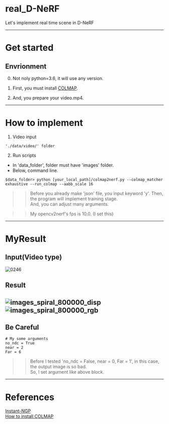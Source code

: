 # real_D-NeRF
Let's implement real time scene in D-NeRF

----------
# Get started
## Envrionment  
0. Not noly python=3.6, it will use any version.  
  
1. First, you must install [COLMAP](https://kyujinpy.tistory.com/27).
  
2. And, you prepare your video.mp4.  
  
----------  
# How to implement
1. Video input  
```
'./data/video/' folder
```  
  
2. Run scripts  
- In 'data_folder', folder must have 'images' folder.  
- Below, command line.  
```
$data_folder> python [your_local_path]/colmap2nerf.py --colmap_matcher exhaustive --run_colmap --aabb_scale 16
```
>> Before you already make 'json' file, you input keyword 'y'. Then, the program will implement training stage.  
>> And, you can adjust many arguments.  
   
>> My opencv2nerf's fps is 10.0. (I set this)  
----------  
# MyResult  
## Input(Video type)  
![0246](https://user-images.githubusercontent.com/98331298/209640151-129b88c0-961b-4447-aeb9-9b5c3e067097.jpg)  
  
## Result  
![images_spiral_800000_disp](https://user-images.githubusercontent.com/98331298/210346479-31cbd4f5-7a4c-432b-b6f3-0ca8c18df66d.gif)
![images_spiral_800000_rgb](https://user-images.githubusercontent.com/98331298/210346646-74f7ee81-fa7f-4456-bb72-3d6a4ff5bea7.gif)
----------  
## Be Careful
```
# My some arguments
no_ndc = True
near = 2
Far = 6
```  
>> Before I tested 'no_ndc = False, near = 0, Far = 1', in this case, the output image is so bad.  
>> So, I set argument like above block.  
----------  
# References
[Instant-NGP](https://github.com/NVlabs/instant-ngp)  
[How to install COLMAP](https://ikaros79.tistory.com/entry/Instant-NGP-01-Windows%EC%97%90%EC%84%9C-%EC%84%A4%EC%B9%98%ED%95%98%EA%B8%B0)  

